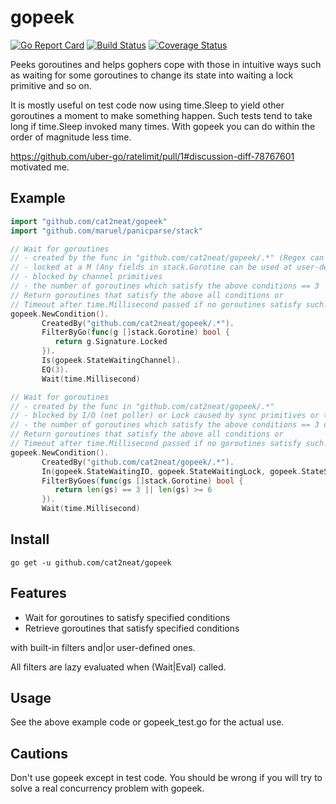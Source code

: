 gopeek
======

[![Go Report Card](https://goreportcard.com/badge/cat2neat/gopeek)](https://goreportcard.com/report/cat2neat/gopeek) [![Build Status](https://travis-ci.org/cat2neat/gopeek.svg?branch=master)](https://travis-ci.org/cat2neat/gopeek) [![Coverage Status](https://coveralls.io/repos/github/cat2neat/gopeek/badge.svg?branch=master)](https://coveralls.io/github/cat2neat/gopeek?branch=master)

Peeks goroutines and helps gophers cope with those in intuitive ways
such as waiting for some goroutines
to change its state into waiting a lock primitive and so on.

It is mostly useful on test code now using time.Sleep to yield
other goroutines a moment to make something happen.
Such tests tend to take long if time.Sleep invoked many times.
With gopeek you can do within the order of magnitude less time.

https://github.com/uber-go/ratelimit/pull/1#discussion-diff-78767601
motivated me.

Example
-------

```go
import "github.com/cat2neat/gopeek"
import "github.com/maruel/panicparse/stack"

// Wait for goroutines
// - created by the func in "github.com/cat2neat/gopeek/.*" (Regex can be used)
// - locked at a M (Any fields in stack.Gorotine can be used at user-defined)
// - blocked by channel primitives
// - the number of goroutines which satisfy the above conditions == 3
// Return goroutines that satisfy the above all conditions or
// Timeout after time.Millisecond passed if no goroutines satisfy such.
gopeek.NewCondition().
       CreatedBy("github.com/cat2neat/gopeek/.*").
       FilterByGo(func(g []stack.Gorotine) bool {
          return g.Signature.Locked
       }).
       Is(gopeek.StateWaitingChannel).
       EQ(3).
       Wait(time.Millisecond)

// Wait for goroutines
// - created by the func in "github.com/cat2neat/gopeek/.*"
// - blocked by I/O (net poller) or Lock caused by sync primitives or time.Sleep
// - the number of goroutines which satisfy the above conditions == 3 or >= 6
// Return goroutines that satisfy the above all conditions or
// Timeout after time.Millisecond passed if no goroutines satisfy such.
gopeek.NewCondition().
       CreatedBy("github.com/cat2neat/gopeek/.*").
       In(gopeek.StateWaitingIO, gopeek.StateWaitingLock, gopeek.StateSleeping).
       FilterByGoes(func(gs []stack.Gorotine) bool {
          return len(gs) == 3 || len(gs) >= 6
       }).
       Wait(time.Millisecond)
```

Install
-------

```shell
go get -u github.com/cat2neat/gopeek
```

Features
--------
- Wait for goroutines to satisfy specified conditions
- Retrieve goroutines that satisfy specified conditions

with built-in filters and|or user-defined ones.

All filters are lazy evaluated when (Wait|Eval) called.

Usage
-----
See the above example code or gopeek_test.go for the actual use.

Cautions
--------
Don't use gopeek except in test code.
You should be wrong if you will try to solve a real concurrency problem with gopeek.
